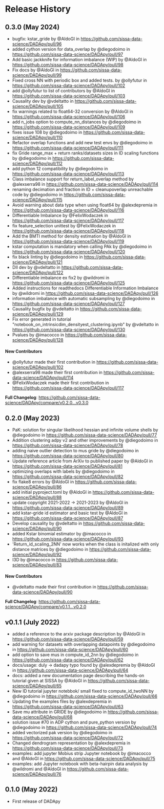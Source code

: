 Release History
===============

0.3.0 (May 2024)
------------------
* bugfix: kstar_gride by @AldoGl in https://github.com/sissa-data-science/DADApy/pull/96
* added cython version for data_overlap by @diegodoimo in https://github.com/sissa-data-science/DADApy/pull/97
* Add basic jackknife for information imbalance (WIP) by @AldoGl in https://github.com/sissa-data-science/DADApy/pull/98
* Fix docs by @AldoGl in https://github.com/sissa-data-science/DADApy/pull/99
* Fixed cross NN with periodic box and added tests. by @ollyfutur in https://github.com/sissa-data-science/DADApy/pull/102
* add @ollyfutur to list of contributors by @AldoGl in https://github.com/sissa-data-science/DADApy/pull/103
* Causality dev by @vdeltatto in https://github.com/sissa-data-science/DADApy/pull/105
* fix warnings related to float64-32 conversion by @AldoGl in https://github.com/sissa-data-science/DADApy/pull/106
* add n_jobs option to compute_nn_distances  by @diegodoimo in https://github.com/sissa-data-science/DADApy/pull/109
* fixes issue 108 by @diegodoimo in https://github.com/sissa-data-science/DADApy/pull/110
* Refactor overlap functions and add new test envs by @diegodoimo in https://github.com/sissa-data-science/DADApy/pull/111
* fix Gride range_max + return ranks/datasets sizes in ID scaling functions by @diegodoimo in https://github.com/sissa-data-science/DADApy/pull/112
* add python 12 compatibility by @diegodoimo in https://github.com/sissa-data-science/DADApy/pull/113
* Class imbalance support for return_label_overlap method  by @alexserra98 in https://github.com/sissa-data-science/DADApy/pull/114
* renaming decimation and fraction in ID + cleanupoverlap unreachable code by @diegodoimo in https://github.com/sissa-data-science/DADApy/pull/115
* Avoid warning about data type when using float64 by @alexdepremia in https://github.com/sissa-data-science/DADApy/pull/116
* Differentiable Imbalance by @FelixWodaczek in https://github.com/sissa-data-science/DADApy/pull/117
* fix feature_selection unittest by @FelixWodaczek in https://github.com/sissa-data-science/DADApy/pull/118
* Add the BMTI method for density estimation by @AldoGl in https://github.com/sissa-data-science/DADApy/pull/119
* kstar computation is mandatory when calling PAk by @diegodoimo in https://github.com/sissa-data-science/DADApy/pull/120
* fix black linting  by @diegodoimo in https://github.com/sissa-data-science/DADApy/pull/121
* DII dev by @vdeltatto in https://github.com/sissa-data-science/DADApy/pull/122
* Differentiable imbalance ex fix2 by @wildromi in https://github.com/sissa-data-science/DADApy/pull/125
* Added instructions for readthedocs Differentiable Information Imbalance by @wildromi in https://github.com/sissa-data-science/DADApy/pull/126
* information imbalance with automatic subsampling by @diegodoimo in https://github.com/sissa-data-science/DADApy/pull/127
* Causality bugfix by @vdeltatto in https://github.com/sissa-data-science/DADApy/pull/129
* Fix error generated in tutorial "notebook_on_intrinsicdim_densityest_clustering.ipynb" by @vdeltatto in https://github.com/sissa-data-science/DADApy/pull/130
* Pvalues by @imacocco in https://github.com/sissa-data-science/DADApy/pull/128

#### New Contributors
* @ollyfutur made their first contribution in https://github.com/sissa-data-science/DADApy/pull/102
* @alexserra98 made their first contribution in https://github.com/sissa-data-science/DADApy/pull/114
* @FelixWodaczek made their first contribution in https://github.com/sissa-data-science/DADApy/pull/117

**Full Changelog**: https://github.com/sissa-data-science/DADApy/compare/v0.2.0...v0.3.0

0.2.0 (May 2023)
------------------
* PaK: solution for singular likelihood hessian and infinite volume shells by @diegodoimo in https://github.com/sissa-data-science/DADApy/pull/77
* Addition clustering adpy v2 and other improvements by @diegodoimo in https://github.com/sissa-data-science/DADApy/pull/78
* adding naive outlier detection to mus gride by @diegodoimo in https://github.com/sissa-data-science/DADApy/pull/80
* Update reference article from ArXiv to published paper by @AldoGl in https://github.com/sissa-data-science/DADApy/pull/81
* optimizing overlaps with labels by @diegodoimo in https://github.com/sissa-data-science/DADApy/pull/82
* fix flake8 errors by @AldoGl in https://github.com/sissa-data-science/DADApy/pull/86
* add initial pyproject.toml by @AldoGl in https://github.com/sissa-data-science/DADApy/pull/88
* update copyright 2021-2022 -> 2021-2023 by @AldoGl in https://github.com/sissa-data-science/DADApy/pull/89
* add kstar-gride id estimator and basic test by @AldoGl in https://github.com/sissa-data-science/DADApy/pull/87
* Develop causality by @vdeltatto in https://github.com/sissa-data-science/DADApy/pull/90
* added Kstar binomial estimator by @imacocco in https://github.com/sissa-data-science/DADApy/pull/93
* 'Return_id_scaling_2NN' now works when the class is initalized with only distance matrices by @diegodoimo in https://github.com/sissa-data-science/DADApy/pull/92
* I3D by @imacocco in https://github.com/sissa-data-science/DADApy/pull/83

#### New Contributors
* @vdeltatto made their first contribution in https://github.com/sissa-data-science/DADApy/pull/90

**Full Changelog**: https://github.com/sissa-data-science/DADApy/compare/v0.1.1...v0.2.0


v0.1.1 (July 2022)
------------------
* added a reference to the arxiv package description by @AldoGl in https://github.com/sissa-data-science/DADApy/pull/59
* add warning for datasets with overlapping datapoints by @diegodoimo in https://github.com/sissa-data-science/DADApy/pull/60
* add option to save mus in compute_id_2nn by @diegodoimo in https://github.com/sissa-data-science/DADApy/pull/62
* docs/usage: duly -> dadapy typo found by @alexdepremia by @AldoGl in https://github.com/sissa-data-science/DADApy/pull/64
* docs: added a new documentation page describing the hands-on tutorial given at SISSA by @AldoGl in https://github.com/sissa-data-science/DADApy/pull/65
* New ID tutorial jupyter notebbok/ small fixed to compute_id_twoNN by @diegodoimo in https://github.com/sissa-data-science/DADApy/pull/66
* Updating the examples files by @alexdepremia in https://github.com/sissa-data-science/DADApy/pull/63
* Save mu attribute in GRIDE by @diegodoimo in https://github.com/sissa-data-science/DADApy/pull/68
* solution issue #70 in ADP cython and pure_python version by @diegodoimo in https://github.com/sissa-data-science/DADApy/pull/74
* added vectorized pak version by @diegodoimo in https://github.com/sissa-data-science/DADApy/pull/72
* Changed dendrogram representation by @alexdepremia in https://github.com/sissa-data-science/DADApy/pull/73
* examples: add jupyter Mobius strip Jupyter notebook by @imacocco and @AldoGl in https://github.com/sissa-data-science/DADApy/pull/75
* examples: add Jupyter notebook with beta-hairpin data analysis by @wildromi and @AldoGl   in https://github.com/sissa-data-science/DADApy/pull/76

0.1.0 (May 2022)
------------------
* First release of DADApy